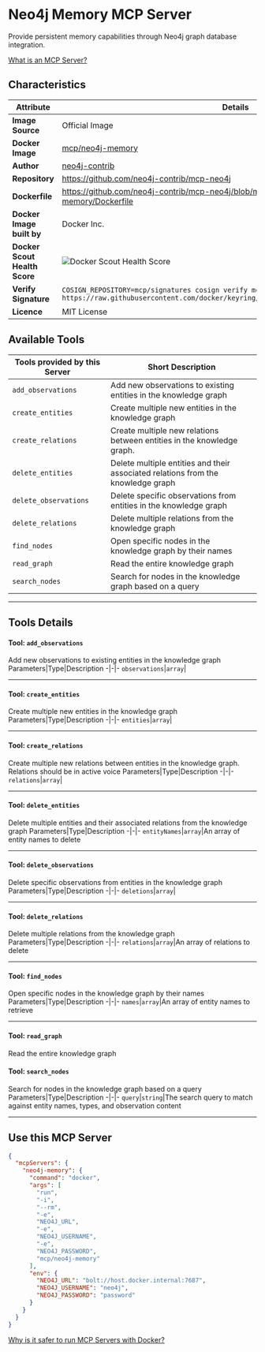 # Neo4j Memory MCP Server

Provide persistent memory capabilities through Neo4j graph database integration.

[What is an MCP Server?](https://www.anthropic.com/news/model-context-protocol)

## Characteristics
Attribute|Details|
|-|-|
**Image Source**|Official Image
**Docker Image**|[mcp/neo4j-memory](https://hub.docker.com/repository/docker/mcp/neo4j-memory)
**Author**|[neo4j-contrib](https://github.com/neo4j-contrib)
**Repository**|https://github.com/neo4j-contrib/mcp-neo4j
**Dockerfile**|https://github.com/neo4j-contrib/mcp-neo4j/blob/main/servers/mcp-neo4j-memory/Dockerfile
**Docker Image built by**|Docker Inc.
**Docker Scout Health Score**| ![Docker Scout Health Score](https://api.scout.docker.com/v1/policy/insights/org-image-score/badge/mcp/neo4j-memory)
**Verify Signature**|`COSIGN_REPOSITORY=mcp/signatures cosign verify mcp/neo4j-memory --key https://raw.githubusercontent.com/docker/keyring/refs/heads/main/public/mcp/latest.pub`
**Licence**|MIT License

## Available Tools
Tools provided by this Server|Short Description
-|-
`add_observations`|Add new observations to existing entities in the knowledge graph|
`create_entities`|Create multiple new entities in the knowledge graph|
`create_relations`|Create multiple new relations between entities in the knowledge graph.|
`delete_entities`|Delete multiple entities and their associated relations from the knowledge graph|
`delete_observations`|Delete specific observations from entities in the knowledge graph|
`delete_relations`|Delete multiple relations from the knowledge graph|
`find_nodes`|Open specific nodes in the knowledge graph by their names|
`read_graph`|Read the entire knowledge graph|
`search_nodes`|Search for nodes in the knowledge graph based on a query|

---
## Tools Details

#### Tool: **`add_observations`**
Add new observations to existing entities in the knowledge graph
Parameters|Type|Description
-|-|-
`observations`|`array`|

---
#### Tool: **`create_entities`**
Create multiple new entities in the knowledge graph
Parameters|Type|Description
-|-|-
`entities`|`array`|

---
#### Tool: **`create_relations`**
Create multiple new relations between entities in the knowledge graph. Relations should be in active voice
Parameters|Type|Description
-|-|-
`relations`|`array`|

---
#### Tool: **`delete_entities`**
Delete multiple entities and their associated relations from the knowledge graph
Parameters|Type|Description
-|-|-
`entityNames`|`array`|An array of entity names to delete

---
#### Tool: **`delete_observations`**
Delete specific observations from entities in the knowledge graph
Parameters|Type|Description
-|-|-
`deletions`|`array`|

---
#### Tool: **`delete_relations`**
Delete multiple relations from the knowledge graph
Parameters|Type|Description
-|-|-
`relations`|`array`|An array of relations to delete

---
#### Tool: **`find_nodes`**
Open specific nodes in the knowledge graph by their names
Parameters|Type|Description
-|-|-
`names`|`array`|An array of entity names to retrieve

---
#### Tool: **`read_graph`**
Read the entire knowledge graph
#### Tool: **`search_nodes`**
Search for nodes in the knowledge graph based on a query
Parameters|Type|Description
-|-|-
`query`|`string`|The search query to match against entity names, types, and observation content

---
## Use this MCP Server

```json
{
  "mcpServers": {
    "neo4j-memory": {
      "command": "docker",
      "args": [
        "run",
        "-i",
        "--rm",
        "-e",
        "NEO4J_URL",
        "-e",
        "NEO4J_USERNAME",
        "-e",
        "NEO4J_PASSWORD",
        "mcp/neo4j-memory"
      ],
      "env": {
        "NEO4J_URL": "bolt://host.docker.internal:7687",
        "NEO4J_USERNAME": "neo4j",
        "NEO4J_PASSWORD": "password"
      }
    }
  }
}
```

[Why is it safer to run MCP Servers with Docker?](https://www.docker.com/blog/the-model-context-protocol-simplifying-building-ai-apps-with-anthropic-claude-desktop-and-docker/)
